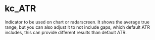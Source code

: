 # kc_ATR

Indicator to be used on chart or radarscreen. It shows the average true range, but you can also adjust it to not include gaps, which default ATR includes, this can provide different results than default ATR. 
